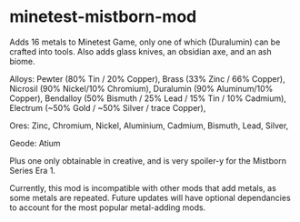 # minetest-mistborn-mod

Adds 16 metals to Minetest Game, only one of which (Duralumin) can be crafted into tools. Also adds glass knives, an obsidian axe, and an ash biome.

Alloys:
	Pewter (80% Tin / 20% Copper), 
	Brass (33% Zinc / 66% Copper), 
	Nicrosil (90% Nickel/10% Chromium), 
	Duralumin (90% Aluminum/10% Copper), 
	Bendalloy (50% Bismuth / 25% Lead / 15% Tin / 10% Cadmium), 
	Electrum (~50% Gold / ~50% Silver / trace Copper), 

Ores:
	Zinc, 
	Chromium, 
	Nickel, 
	Aluminium, 
	Cadmium, 
	Bismuth, 
	Lead, 
	Silver, 

 Geode:
   Atium

Plus one only obtainable in creative, and is very spoiler-y for the Mistborn Series Era 1.



Currently, this mod is incompatible with other mods that add metals, as some metals are repeated. Future updates will have optional dependancies to account for the most popular metal-adding mods.
